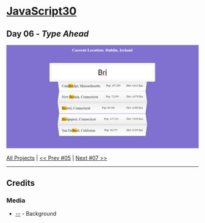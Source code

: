 # [JavaScript30](https://javascript30.com/)

## **Day 06** - *Type Ahead*

<img src="static/img/day06.png" alt="Type Ahead" width="700">


[All Projects](https://github.com/10xOXR/JavaScript30/blob/master/README.md) | [<< Prev #05](https://github.com/10xOXR/JavaScript30/tree/master/day05) | [Next #07 >>]()

---

## Credits

### Media

- [--]() - Background